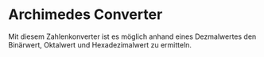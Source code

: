 # Archimedes Converter
 
 Mit diesem Zahlenkonverter ist es möglich anhand eines Dezmalwertes den Binärwert, Oktalwert und Hexadezimalwert zu ermitteln.  

